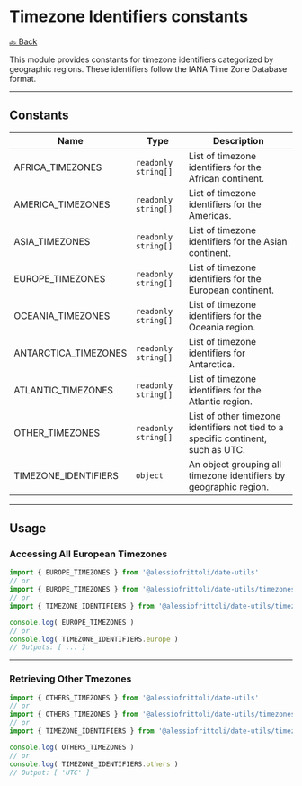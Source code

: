 # Timezone Identifiers constants

[🔙 Back](../README.md)

This module provides constants for timezone identifiers categorized by geographic regions. These identifiers follow the IANA Time Zone Database format.

---

## Constants

| Name                 | Type                | Description                                              |
|----------------------|---------------------|----------------------------------------------------------|
| AFRICA_TIMEZONES     | `readonly string[]` | List of timezone identifiers for the African continent.  |
| AMERICA_TIMEZONES    | `readonly string[]` | List of timezone identifiers for the Americas.           |
| ASIA_TIMEZONES       | `readonly string[]` | List of timezone identifiers for the Asian continent.    |
| EUROPE_TIMEZONES     | `readonly string[]` | List of timezone identifiers for the European continent. |
| OCEANIA_TIMEZONES    | `readonly string[]` | List of timezone identifiers for the Oceania region.     |
| ANTARCTICA_TIMEZONES | `readonly string[]` | List of timezone identifiers for Antarctica.             |
| ATLANTIC_TIMEZONES   | `readonly string[]` | List of timezone identifiers for the Atlantic region.    |
| OTHER_TIMEZONES      | `readonly string[]` | List of other timezone identifiers not tied to a specific continent, such as UTC. |
| TIMEZONE_IDENTIFIERS | `object`          | An object grouping all timezone identifiers by geographic region. |

---

## Usage

### Accessing All European Timezones

```ts
import { EUROPE_TIMEZONES } from '@alessiofrittoli/date-utils'
// or
import { EUROPE_TIMEZONES } from '@alessiofrittoli/date-utils/timezones/identifiers'
// or 
import { TIMEZONE_IDENTIFIERS } from '@alessiofrittoli/date-utils/timezones/identifiers'

console.log( EUROPE_TIMEZONES )
// or
console.log( TIMEZONE_IDENTIFIERS.europe )
// Outputs: [ ... ]
```

---

### Retrieving Other Tmezones

```ts
import { OTHERS_TIMEZONES } from '@alessiofrittoli/date-utils'
// or
import { OTHERS_TIMEZONES } from '@alessiofrittoli/date-utils/timezones/identifiers'
// or 
import { TIMEZONE_IDENTIFIERS } from '@alessiofrittoli/date-utils/timezones/identifiers'

console.log( OTHERS_TIMEZONES )
// or
console.log( TIMEZONE_IDENTIFIERS.others )
// Output: [ 'UTC' ]
```